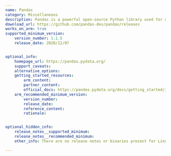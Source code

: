 ```yaml
---
name: Pandas
category: Miscellaneous
description: Pandas is a powerful open-source Python library used for data manipulation and analysis.
download_url: https://github.com/pandas-dev/pandas/releases
works_on_arm: true
supported_minimum_version: 
    version_number: 1.1.5
    release_date: 2020/12/07


optional_info:
    homepage_url: https://pandas.pydata.org/
    support_caveats:
    alternative_options: 
    getting_started_resources:
        arm_content: 
        partner_content: 
        official_docs: https://pandas.pydata.org/docs/getting_started/install.html
    arm_recommended_minimum_version:
        version_number:
        release_date:
        reference_content:
        rationale:


optional_hidden_info:
    release_notes__supported_minimum: 
    release_notes__recommended_minimum: 
    other_info: There are no release notes or binaries present for Linux/ARM64. Pandas version 1.1.5 is installed and tested on the Neoverse N1, using steps mentioned [here](https://pandas.pydata.org/docs/getting_started/install.html). [This PR](https://github.com/pandas-dev/pandas/pull/30641) confirms the support for Linux/ARM64.

---
```

